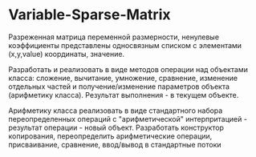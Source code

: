 # Variable-Sparse-Matrix

Разреженная матрица переменной размерности, ненулевые коэффициенты представлены односвязным списком с элементами (x,y,value) координаты, значение.

Разработать и реализовать в виде методов операции над объектами класса: сложение, вычитание, умножение, сравнение, изменение отдельных частей и получение/изменение параметров объекта (арифметику класса). Результат выполнения - в текущем объекте.

Арифметику класса реализовать в виде стандартного набора переопределенных операций с "арифметической" интерпритацией - результат операции - новый объект. Разработать конструктор копирования, переопределить арифметические операции, присваивание, сравнение, ввод/вывод в стандартные потоки

